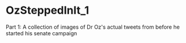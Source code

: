 # OzSteppedInIt_1
Part 1: A collection of images of Dr Oz's actual tweets from before he started his senate campaign
